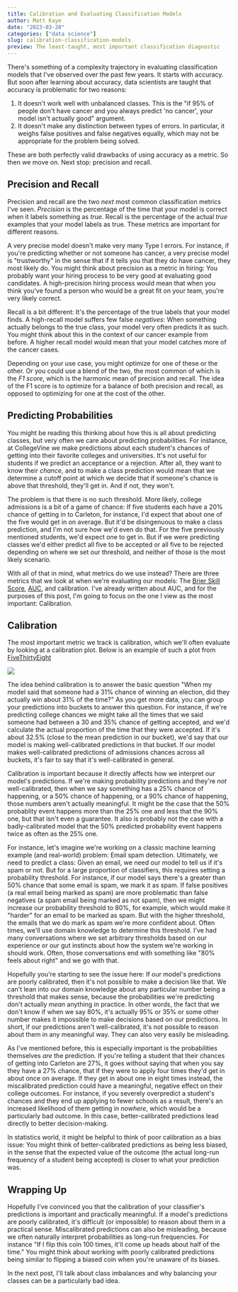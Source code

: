 ```yaml
---
title: Calibration and Evaluating Classification Models
author: Matt Kaye
date: "2023-03-20"
categories: ["data science"]
slug: calibration-classification-models
preview: The least-taught, most important classification diagnostic
---
```


There's something of a complexity trajectory in evaluating classification models that I've observed over the past few years. It starts with accuracy. But soon after learning about accuracy, data scientists are taught that accuracy is problematic for two reasons:

1. It doesn't work well with unbalanced classes. This is the "if 95% of people don't have cancer and you always predict 'no cancer', your model isn't actually good" argument.
2. It doesn't make any distinction between types of errors. In particular, it weighs false positives and false negatives equally, which may not be appropriate for the problem being solved.

These are both perfectly valid drawbacks of using accuracy as a metric. So then we move on. Next stop: precision and recall.

## Precision and Recall

Precision and recall are the two _next_ most common classification metrics I've seen. _Precision_ is the percentage of the time that your model is correct when it labels something as _true_. Recall is the percentage of the actual _true_ examples that your model labels as true. These metrics are important for different reasons.

A very precise model doesn't make very many Type I errors. For instance, if you're predicting whether or not someone has cancer, a very precise model is "trustworthy" in the sense that if it tells you that they do have cancer, they most likely do. You might think about precision as a metric in hiring: You probably want your hiring process to be very good at evaluating good candidates. A high-precision hiring process would mean that when you think you've found a person who would be a great fit on your team, you're very likely correct.

Recall is a bit different: It's the percentage of the true labels that your model finds. A high-recall model suffers few false _negatives_: When something actually belongs to the true class, your model very often predicts it as such. You might think about this in the context of our cancer example from before. A higher recall model would mean that your model catches more of the cancer cases.

Depending on your use case, you might optimize for one of these or the other. Or you could use a blend of the two, the most common of which is the _F1 score_, which is the harmonic mean of precision and recall. The idea of the F1 score is to optimize for a balance of both precision and recall, as opposed to optimizing for one at the cost of the other.

## Predicting Probabilities

You might be reading this thinking about how this is all about predicting classes, but very often we care about predicting probabilities. For instance, at CollegeVine we make predictions about each student's chances of getting into their favorite colleges and universities. It's not useful for students if we predict an acceptance or a rejection. After all, they want to know their _chance_, and to make a class prediction would mean that we determine a cutoff point at which we decide that if someone's chance is above that threshold, they'll get in. And if not, they won't.

The problem is that there is no such threshold. More likely, college admissions is a bit of a game of chance: If five students each have a 20% chance of getting in to Carleton, for instance, I'd expect that about one of the five would get in on average. But it'd be disingenuous to make a class prediction, and I'm not sure how we'd even do that. For the five previously mentioned students, we'd expect one to get in. But if we were predicting classes we'd either predict all five to be accepted or all five to be rejected depending on where we set our threshold, and neither of those is the most likely scenario.

With all of that in mind, what metrics do we use instead? There are three metrics that we look at when we're evaluating our models: The [Brier Skill Score](https://en.wikipedia.org/wiki/Brier_score), [AUC](/blog/on-auc-roc), and calibration. I've already written about AUC, and for the purposes of this post, I'm going to focus on the one I view as the most important: Calibration.

## Calibration

The most important metric we track is calibration, which we'll often evaluate by looking at a calibration plot. Below is an example of such a plot from [FiveThirtyEight](https://projects.fivethirtyeight.com/checking-our-work/us-senate-elections/)

![](/posts/calibration/fivethirtyeight-calibration.png)

The idea behind calibration is to answer the basic question "When my model said that someone had a 31% chance of winning an election, did they actually win about 31% of the time?" As you get more data, you can group your predictions into buckets to answer this question. For instance, if we're predicting college chances we might take all the times that we said someone had between a 30 and 35% chance of getting accepted, and we'd calculate the actual proportion of the time that they were accepted. If it's about 32.5% (close to the mean prediction in our bucket), we'd say that our model is making well-calibrated predictions in that bucket. If our model makes well-calibrated predictions of admissions chances across all buckets, it's fair to say that it's well-calibrated in general.

Calibration is important because it directly affects how we interpret our model's predictions. If we're making probability predictions and they're _not_ well-calibrated, then when we say something has a 25% chance of happening, or a 50% chance of happening, or a 90% chance of happening, those numbers aren't actually meaningful. It might be the case that the 50% probablity event happens more than the 25% one and less that the 90% one, but that isn't even a guarantee. It also is probably not the case with a badly-calibrated model that the 50% predicted probability event happens twice as often as the 25% one.

For instance, let's imagine we're working on a classic machine learning example (and real-world) problem: Email spam detection. Ultimately, we need to predict a class: Given an email, we need our model to tell us if it's spam or not. But for a large proportion of classifiers, this requires setting a probability threshold. For instance, if our model says there's a greater than 50% chance that some email is spam, we mark it as spam. If false positives (a real email being marked as spam) are more problematic than false negatives (a spam email being marked as not spam), then we might increase our probability threshold to 80%, for example, which would make it "harder" for an email to be marked as spam. But with the higher threshold, the emails that we do mark as spam we're more confident about. Often times, we'll use domain knowledge to determine this threshold. I've had many conversations where we set arbitrary thresholds based on our experience or our gut instincts about how the system we're working in should work. Often, those conversations end with something like "80% feels about right" and we go with that.

Hopefully you're starting to see the issue here: If our model's predictions are poorly calibrated, then it's not possible to make a decision like that. We can't lean into our domain knowledge about any particular number being a threshold that makes sense, because the probabilities we're predicting don't actually _mean_ anything in practice. In other words, the fact that we don't know if when we say 80%, it's actually 95% or 35% or some other number makes it impossible to make decisions based on our predictions. In short, if our predictions aren't well-calibrated, it's not possible to reason about them in any meaningful way. They can also very easily be misleading.

As I've mentioned before, this is especially important is the probabilities themselves _are_ the prediction. If you're telling a student that their chances of getting into Carleton are 27%, it goes without saying that when you say they have a 27% chance, that if they were to apply four times they'd get in about once on average. If they get in about one in eight times instead, the miscalibrated prediction could have a meaningful, negative effect on their college outcomes. For instance, if you severely overpredict a student's chances and they end up applying to fewer schools as a result, there's an increased likelihood of them getting in _nowhere_, which would be a particularly bad outcome. In this case, better-calibrated predictions lead directly to better decision-making.

In statistics world, it might be helpful to think of poor calibration as a bias issue: You might think of better-calibrated predictions as being less biased, in the sense that the expected value of the outcome (the actual long-run frequency of a student being accepted) is closer to what your prediction was.

## Wrapping Up

Hopefully I've convinced you that the calibration of your classifier's predictions is important and practically meaningful. If a model's predictions are poorly calibrated, it's difficult (or impossible) to reason about them in a practical sense. Miscalibrated predictions can also be misleading, because we often naturally interpret probabilities as long-run frequencies. For instance "If I flip this coin 100 times, it'll come up heads about half of the time." You might think about working with poorly calibrated predictions being similar to flipping a biased coin when you're unaware of its biases.

In the next post, I'll talk about class imbalances and why balancing your classes can be a particularly bad idea.
